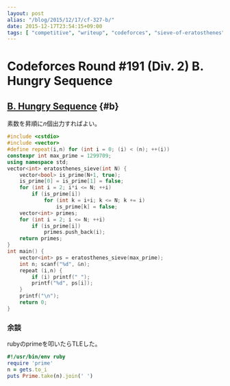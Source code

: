 ```yaml
---
layout: post
alias: "/blog/2015/12/17/cf-327-b/"
date: 2015-12-17T23:54:15+09:00
tags: [ "competitive", "writeup", "codeforces", "sieve-of-eratosthenes" ]
---
```


# Codeforces Round #191 (Div. 2) B. Hungry Sequence

## [B. Hungry Sequence](http://codeforces.com/contest/327/problem/B) {#b}

素数を昇順に$n$個出力すればよい。

``` c++
#include <cstdio>
#include <vector>
#define repeat(i,n) for (int i = 0; (i) < (n); ++(i))
constexpr int max_prime = 1299709;
using namespace std;
vector<int> eratosthenes_sieve(int N) {
    vector<bool> is_prime(N+1, true);
    is_prime[0] = is_prime[1] = false;
    for (int i = 2; i*i <= N; ++i)
        if (is_prime[i])
            for (int k = i+i; k <= N; k += i)
                is_prime[k] = false;
    vector<int> primes;
    for (int i = 2; i <= N; ++i)
        if (is_prime[i])
            primes.push_back(i);
    return primes;
}
int main() {
    vector<int> ps = eratosthenes_sieve(max_prime);
    int n; scanf("%d", &n);
    repeat (i,n) {
        if (i) printf(" ");
        printf("%d", ps[i]);
    }
    printf("\n");
    return 0;
}
```

### 余談

rubyのprimeを叩いたらTLEした。

``` ruby
#!/usr/bin/env ruby
require 'prime'
n = gets.to_i
puts Prime.take(n).join(' ')
```
